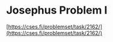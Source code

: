 # Josephus Problem I

[https://cses.fi/problemset/task/2162/](https://cses.fi/problemset/task/2162/)
